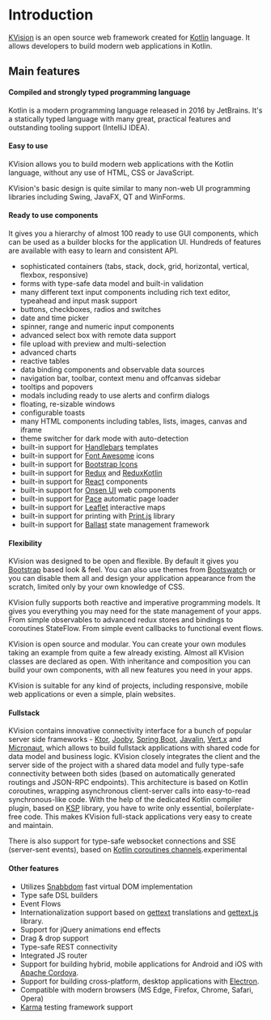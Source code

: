 # Introduction

[KVision](https://kvision.io) is an open source web framework created for [Kotlin](https://kotlinlang.org/) language. It allows developers to build modern web applications in Kotlin.

## Main features

#### Compiled and strongly typed programming language

Kotlin is a modern programming language released in 2016 by JetBrains. It's a statically typed language with many great, practical features and outstanding tooling support (IntelliJ IDEA).

#### Easy to use

KVision allows you to build modern web applications with the Kotlin language, without any use of HTML, CSS or JavaScript.

KVision's basic design is quite similar to many non-web UI programming libraries including Swing, JavaFX, QT and WinForms.

#### **Ready to use components**

It gives you a hierarchy of almost 100 ready to use GUI components, which can be used as a builder blocks for the application UI. Hundreds of features are available with easy to learn and consistent API.

* sophisticated containers (tabs, stack, dock, grid, horizontal, vertical, flexbox, responsive)
* forms with type-safe data model and built-in validation
* many different text input components including rich text editor, typeahead and input mask support
* buttons, checkboxes, radios and switches
* date and time picker
* spinner, range and numeric input components
* advanced select box with remote data support
* file upload with preview and multi-selection
* advanced charts
* reactive tables
* data binding components and observable data sources
* navigation bar, toolbar, context menu and offcanvas sidebar
* tooltips and popovers
* modals including ready to use alerts and confirm dialogs
* floating, re-sizable windows
* configurable toasts
* many HTML components including tables, lists, images, canvas and iframe
* theme switcher for dark mode with auto-detection
* built-in support for [Handlebars](http://handlebarsjs.com) templates
* built-in support for [Font Awesome](https://fontawesome.com/) icons
* built-in support for [Bootstrap Icons](https://icons.getbootstrap.com/)
* built-in support for [Redux](https://redux.js.org/) and [ReduxKotlin](https://reduxkotlin.org/)
* built-in support for [React](https://reactjs.org/) components
* built-in support for [Onsen UI](https://onsen.io/) web components
* built-in support for [Pace](https://codebyzach.github.io/pace/) automatic page loader
* built-in support for [Leaflet](https://leafletjs.com/) interactive maps
* built-in support for printing with [Print.js](https://printjs.crabbly.com/) library
* built-in support for [Ballast](https://copper-leaf.github.io/ballast/) state management framework

#### Flexibility

KVision was designed to be open and flexible. By default it gives you [Bootstrap](https://getbootstrap.com/) based look & feel. You can also use themes from [Bootswatch](https://bootswatch.com/) or you can disable them all and design your application appearance from the scratch, limited only by your own knowledge of CSS.

KVision fully supports both reactive and imperative programming models. It gives you everything you may need for the state management of your apps. From simple observables to advanced redux stores and bindings to coroutines StateFlow. From simple event callbacks to functional event flows.

KVision is open source and modular. You can create your own modules taking an example from quite a few already existing. Almost all KVision classes are declared as open. With inheritance and composition you can build your own components, with all new features you need in your apps.

KVision is suitable for any kind of projects, including responsive, mobile web applications or even a simple, plain websites.

#### **Fullstack**

KVision contains innovative connectivity interface for a bunch of popular server side frameworks - [Ktor](https://ktor.io), [Jooby](https://jooby.io), [Spring Boot](https://spring.io/projects/spring-boot), [Javalin](https://javalin.io), [Vert.x](https://vertx.io) and [Micronaut](https://micronaut.io), which allows to build fullstack applications with shared code for data model and business logic. KVision closely integrates the client and the server side of the project with a shared data model and fully type-safe connectivity between both sides (based on automatically generated routings and JSON-RPC endpoints). This architecture is based on Kotlin coroutines, wrapping asynchronous client-server calls into easy-to-read synchronous-like code. With the help of the dedicated Kotlin compiler plugin, based on [KSP](https://kotlinlang.org/docs/ksp-overview.html) library, you have to write only essential, boilerplate-free code. This makes KVision full-stack applications very easy to create and maintain.

There is also support for type-safe websocket connections and SSE (server-sent events), based on [Kotlin coroutines channels](https://kotlinlang.org/docs/reference/coroutines/channels.html).experimental

#### Other features

* Utilizes [Snabbdom](https://github.com/snabbdom/snabbdom) fast virtual DOM implementation
* Type safe DSL builders
* Event Flows
* Internationalization support based on [gettext](https://www.gnu.org/software/gettext/) translations and [gettext.js](https://github.com/guillaumepotier/gettext.js) library.
* Support for jQuery animations end effects
* Drag & drop support
* Type-safe REST connectivity
* Integrated JS router
* Support for building hybrid, mobile applications for Android and iOS with [Apache Cordova](https://cordova.apache.org/).
* Support for building cross-platform, desktop applications with [Electron](https://electronjs.org/).
* Compatible with modern browsers (MS Edge, Firefox, Chrome, Safari, Opera)
* [Karma](https://karma-runner.github.io/) testing framework support

